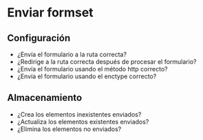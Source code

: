 <h1 id="form">Enviar formset</h1>

<h2 id="configurations">Configuración</h2>

- ¿Envía el formulario a la ruta correcta?
- ¿Redirige a la ruta correcta después de procesar el formulario?
- ¿Envía el formulario usando el método http correcto?
- ¿Envía el formulario usando el enctype correcto?

<h2 id="storage">Almacenamiento</h2>

- ¿Crea los elementos inexistentes enviados?
- ¿Actualiza los elementos existentes enviados?
- ¿Elimina los elementos no enviados?